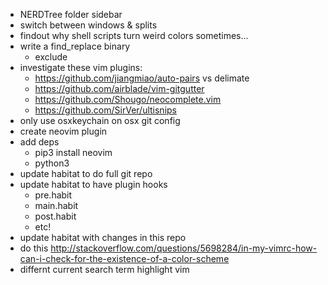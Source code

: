 * NERDTree folder sidebar
* switch between windows & splits
* findout why shell scripts turn weird colors sometimes...
* write a find_replace binary
	* exclude
* investigate these vim plugins:
	* https://github.com/jiangmiao/auto-pairs vs delimate
	* https://github.com/airblade/vim-gitgutter
	* https://github.com/Shougo/neocomplete.vim
	* https://github.com/SirVer/ultisnips
* only use osxkeychain on osx git config
* create neovim plugin
* add deps
	* pip3 install neovim
	* python3
* update habitat to do full git repo
* update habitat to have plugin hooks
	* pre.habit
	* main.habit
	* post.habit
	* etc!
* update habitat with changes in this repo
* do this http://stackoverflow.com/questions/5698284/in-my-vimrc-how-can-i-check-for-the-existence-of-a-color-scheme
* differnt current search term highlight vim

